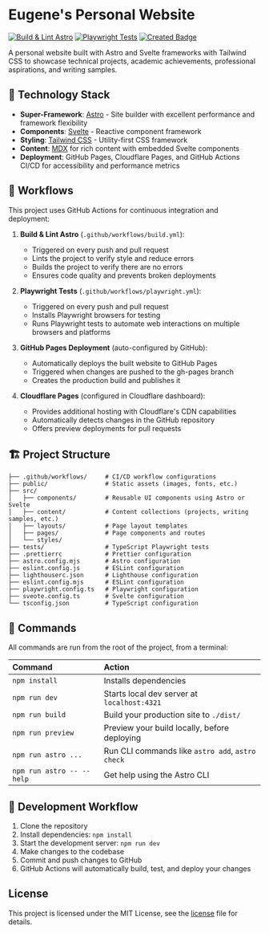 # Eugene's Personal Website

[![Build & Lint Astro](https://github.com/euhystho/euhystho.github.io/actions/workflows/build.yml/badge.svg)](https://github.com/euhystho/euhystho.github.io/actions/workflows/build.yml)
[![Playwright Tests](https://github.com/euhystho/euhystho.github.io/actions/workflows/playwright.yml/badge.svg)](https://github.com/euhystho/euhystho.github.io/actions/workflows/playwright.yml)
[![Created Badge](https://badges.pufler.dev/created/euhystho/euhystho.github.io)](https://badges.pufler.dev)

A personal website built with Astro and Svelte frameworks with Tailwind CSS to showcase technical projects, academic achievements, professional aspirations, and writing samples.

## 🥞 Technology Stack

- **Super-Framework**: [Astro](https://astro.build/) - Site builder with excellent performance and framework flexibility
- **Components**: [Svelte](https://svelte.dev/) - Reactive component framework
- **Styling**: [Tailwind CSS](https://tailwindcss.com/) - Utility-first CSS framework
- **Content**: [MDX](https://mdxjs.com) for rich content with embedded Svelte components
- **Deployment**: GitHub Pages, Cloudflare Pages, and GitHub Actions CI/CD for accessibility and performance metrics

## 🔄 Workflows

This project uses GitHub Actions for continuous integration and deployment:

1. **Build & Lint Astro** (`.github/workflows/build.yml`):
   - Triggered on every push and pull request
   - Lints the project to verify style and reduce errors
   - Builds the project to verify there are no errors
   - Ensures code quality and prevents broken deployments
2. **Playwright Tests** (`.github/workflows/playwright.yml`):

   - Triggered on every push and pull request
   - Installs Playwright browsers for testing
   - Runs Playwright tests to automate web interactions on multiple browsers and platforms

3. **GitHub Pages Deployment** (auto-configured by GitHub):

   - Automatically deploys the built website to GitHub Pages
   - Triggered when changes are pushed to the gh-pages branch
   - Creates the production build and publishes it

4. **Cloudflare Pages** (configured in Cloudflare dashboard):
   - Provides additional hosting with Cloudflare's CDN capabilities
   - Automatically detects changes in the GitHub repository
   - Offers preview deployments for pull requests

## 🏗️ Project Structure

```text
├── .github/workflows/     # CI/CD workflow configurations
├── public/                # Static assets (images, fonts, etc.)
├── src/
│   ├── components/        # Reusable UI components using Astro or Svelte
│   ├── content/           # Content collections (projects, writing samples, etc.)
│   ├── layouts/           # Page layout templates
│   ├── pages/             # Page components and routes
│   └── styles/
├── tests/                 # TypeScript Playwright tests
├── .prettierrc            # Prettier configuration
├── astro.config.mjs       # Astro configuration
├── eslint.config.js       # ESLint configuration
├── lighthouserc.json      # Lighthouse configuration
├── eslint.config.mjs      # ESLint configuration
├── playwright.config.ts   # Playwright configuration
├── sveote.config.ts       # Svelte configuration
└── tsconfig.json          # TypeScript configuration
```

## 🧞 Commands

All commands are run from the root of the project, from a terminal:

| Command                   | Action                                           |
| :------------------------ | :----------------------------------------------- |
| `npm install`             | Installs dependencies                            |
| `npm run dev`             | Starts local dev server at `localhost:4321`      |
| `npm run build`           | Build your production site to `./dist/`          |
| `npm run preview`         | Preview your build locally, before deploying     |
| `npm run astro ...`       | Run CLI commands like `astro add`, `astro check` |
| `npm run astro -- --help` | Get help using the Astro CLI                     |

## 🚀 Development Workflow

1. Clone the repository
2. Install dependencies: `npm install`
3. Start the development server: `npm run dev`
4. Make changes to the codebase
5. Commit and push changes to GitHub
6. GitHub Actions will automatically build, test, and deploy your changes

## License

This project is licensed under the MIT License, see the [license](LICENSE) file for details.
